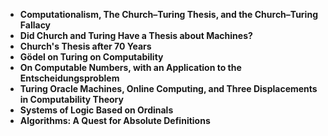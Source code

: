 <ul>

                             

 <li><b><a target="_blank" href="https://github.com/manjunath5496/Church-Turing-Thesis-Research-Papers/blob/master/ctt(1).pdf" style="text-decoration:none;">Computationalism, The Church–Turing Thesis, and the Church–Turing Fallacy</a></b></li>

 <li><b><a target="_blank" href="https://github.com/manjunath5496/Church-Turing-Thesis-Research-Papers/blob/master/ctt(2).pdf" style="text-decoration:none;">Did Church and Turing Have a Thesis about Machines?</a></b></li>

<li><b><a target="_blank" href="https://github.com/manjunath5496/Church-Turing-Thesis-Research-Papers/blob/master/ctt(3).pdf" style="text-decoration:none;">Church's Thesis after 70 Years</a></b></li>
 <li><b><a target="_blank" href="https://github.com/manjunath5496/Church-Turing-Thesis-Research-Papers/blob/master/ctt(4).pdf" style="text-decoration:none;">Gödel on Turing on Computability</a></b></li>                              
<li><b><a target="_blank" href="https://github.com/manjunath5496/Church-Turing-Thesis-Research-Papers/blob/master/ctt(5).pdf" style="text-decoration:none;">On Computable Numbers, with an Application to the Entscheidungsproblem</a></b></li>
<li><b><a target="_blank" href="https://github.com/manjunath5496/Church-Turing-Thesis-Research-Papers/blob/master/ctt(6).pdf" style="text-decoration:none;">Turing Oracle Machines, Online Computing, and Three Displacements in Computability Theory</a></b></li>
 <li><b><a target="_blank" href="https://github.com/manjunath5496/Church-Turing-Thesis-Research-Papers/blob/master/ctt(7).pdf" style="text-decoration:none;">Systems of Logic Based on Ordinals</a></b></li>

 <li><b><a target="_blank" href="https://github.com/manjunath5496/Church-Turing-Thesis-Research-Papers/blob/master/ctt(8).pdf" style="text-decoration:none;"> Algorithms: A Quest for Absolute Definitions</a></b></li>
</ul>
  
